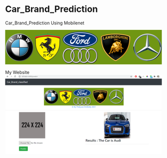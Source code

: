 # Car_Brand_Prediction
Car_Brand_Prediction Using Mobilenet

![ML](img/1.png)

My Website
![ML](img/2.PNG)
